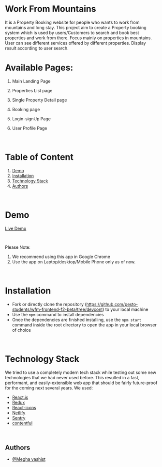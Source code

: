 # Work From Mountains 

It is a Property Booking website for people who wants to work from mountains and long stay. This project aim to create a Property booking system which is used by users/Customers to search and book best properties and work from there. Focus mainly on properties in mountains. User can see different services offered by different properties. Display result according to user search.

# Available Pages:

1. Main Landing Page

2. Properties List page

3. Single Property Detail page

4. Booking page

5. Login-signUp Page

6. User Profile Page


<br/>

# Table of Content

1. [Demo](#demo)
2. [Installation](#installation)
3. [Technology Stack](#technology-stack)
4. [Authors](#authors)

<br/>

# Demo

[Live Demo](https://work-from-mountains.netlify.app/)

<br/>

Please Note:

1. We recommend using this app in Google Chrome
2. Use the app on Laptop/desktop/Mobile Phone only as of now.

<br/>

# Installation

- Fork or directly clone the repository (https://github.com/pesto-students/wfm-frontend-f2-beta/tree/devcont) to your local machine
- Use the `npm` command to install dependencies
- Once the dependencies are finished installing, use the `npm start` command inside the root directory to open the app in your local browser of choice

<br/>

# Technology Stack

We tried to use a completely modern tech stack while testing out some new technologies that we had never used before. This resulted in a fast, performant, and easily-extensible web app that should be fairly future-proof for the coming next several years. We used:

* [React.js](https://reactjs.org/)
* [Redux](https://redux.js.org/)
* [React-icons](https://react-icons.github.io/react-icons/)
* [Netlify](https://app.netlify.com/sites/work-from-mountains/overview)
* [Sentry](https://sentry.io/)
* [contentful](https://www.contentful.com/)

<br/>

## Authors
- [@Megha vashist](https://github.com/pesto-students/wfm-frontend-f2-beta/tree/devcont)

<br/>
